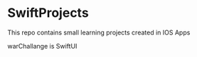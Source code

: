 # SwiftProjects
This repo contains small learning projects created in IOS Apps

warChallange is SwiftUI 

